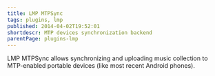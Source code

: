 ```yaml
---
title: LMP MTPSync
tags: plugins, lmp
published: 2014-04-02T19:52:01
shortdescr: MTP devices synchronization backend
parentPage: plugins-lmp
---
```


LMP MTPSync allows synchronizing and uploading music collection to MTP-enabled
portable devices (like most recent Android phones).
